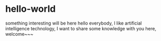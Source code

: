 # hello-world
something interesting will be here
hello everybody, I like artificial intelligence technology, I want to share some knowledge with you here, welcome~~~
